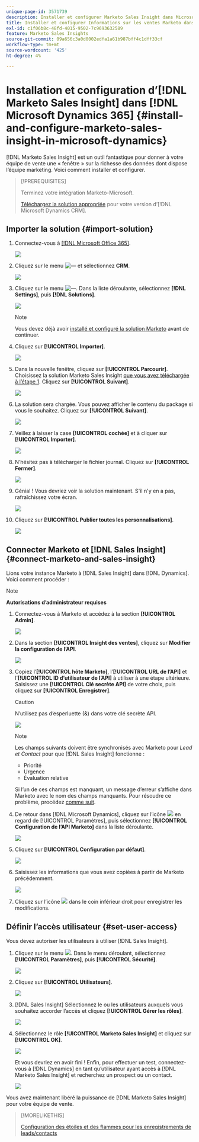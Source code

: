```yaml
---
unique-page-id: 3571739
description: Installer et configurer Marketo Sales Insight dans Microsoft Dynamics 365 - Documents Marketo - Documentation du produit
title: Installer et configurer Informations sur les ventes Marketo dans Microsoft Dynamics 365
exl-id: c1f06b8c-48fd-4015-9502-7c9693632589
feature: Marketo Sales Insights
source-git-commit: 09a656c3a0d0002edfa1a61b987bff4c1dff33cf
workflow-type: tm+mt
source-wordcount: '425'
ht-degree: 4%

---
```


# Installation et configuration d’[!DNL Marketo Sales Insight] dans [!DNL Microsoft Dynamics 365] {#install-and-configure-marketo-sales-insight-in-microsoft-dynamics}

[!DNL Marketo Sales Insight] est un outil fantastique pour donner à votre équipe de vente une « fenêtre » sur la richesse des données dont dispose l’équipe marketing. Voici comment installer et configurer.

>[!PREREQUISITES]
>
>Terminez votre intégration Marketo-Microsoft.
>
>[Téléchargez la solution appropriée](/help/marketo/product-docs/marketo-sales-insight/msi-for-microsoft-dynamics/installing/download-the-marketo-sales-insight-solution-for-microsoft-dynamics.md) pour votre version d’[!DNL Microsoft Dynamics CRM].

## Importer la solution {#import-solution}

1. Connectez-vous à [[!DNL Microsoft Office 365]](https://login.microsoftonline.com/).

   ![](assets/image2015-3-16-15-58-55.png)

1. Cliquez sur le menu ![—](assets/image2015-3-16-16-1-13.png) et sélectionnez **CRM**.

   ![](assets/image2015-3-16-16-0-10.png)

1. Cliquez sur le menu ![—](assets/image2015-5-13-10-5-8.png). Dans la liste déroulante, sélectionnez **[!DNL Settings]**, puis **[!DNL Solutions]**.

   ![](assets/image2015-5-13-10-4-1.png)

   >[!NOTE]
   >
   >Vous devez déjà avoir [installé et configuré la solution Marketo](/help/marketo/product-docs/crm-sync/microsoft-dynamics-sync/sync-setup/microsoft-dynamics-365-with-ropc-connection/step-1-of-4-install.md) avant de continuer.

1. Cliquez sur **[!UICONTROL Importer]**.

   ![](assets/image2014-12-12-9-3a5-3a27.png)

1. Dans la nouvelle fenêtre, cliquez sur **[!UICONTROL Parcourir]**. Choisissez la solution Marketo Sales Insight [que vous avez téléchargée à l’étape 1](#msi). Cliquez sur **[!UICONTROL Suivant]**.

   ![](assets/image2015-5-13-15-3a38-3a49.png)

1. La solution sera chargée. Vous pouvez afficher le contenu du package si vous le souhaitez. Cliquez sur **[!UICONTROL Suivant]**.

   ![](assets/image2014-12-12-9-3a6-3a10.png)

1. Veillez à laisser la case **[!UICONTROL cochée]** et à cliquer sur **[!UICONTROL Importer]**.

   ![](assets/image2014-12-12-9-3a6-3a19.png)

1. N’hésitez pas à télécharger le fichier journal. Cliquez sur **[!UICONTROL Fermer]**.

   ![](assets/image2014-12-12-9-3a6-3a29.png)

1. Génial ! Vous devriez voir la solution maintenant. S&#39;il n&#39;y en a pas, rafraîchissez votre écran.

   ![](assets/image2015-5-13-15-3a42-3a29.png)

1. Cliquez sur **[!UICONTROL Publier toutes les personnalisations]**.

   ![](assets/image2015-11-10-11-3a15-3a40.png)

## Connecter Marketo et [!DNL Sales Insight] {#connect-marketo-and-sales-insight}

Lions votre instance Marketo à [!DNL Sales Insight] dans [!DNL Dynamics]. Voici comment procéder :

>[!NOTE]
>
>**Autorisations d’administrateur requises**

1. Connectez-vous à Marketo et accédez à la section **[!UICONTROL Admin]**.

   ![](assets/image2014-12-12-9-3a6-3a50.png)

1. Dans la section **[!UICONTROL Insight des ventes]**, cliquez sur **Modifier la configuration de l’API**.

   ![](assets/image2014-12-12-9-3a7-3a0.png)

1. Copiez l’**[!UICONTROL hôte Marketo]**, l’**[!UICONTROL URL de l’API]** et l’**[!UICONTROL ID d’utilisateur de l’API]** à utiliser à une étape ultérieure. Saisissez une **[!UICONTROL Clé secrète API]** de votre choix, puis cliquez sur **[!UICONTROL Enregistrer]**.

   >[!CAUTION]
   >
   >N’utilisez pas d’esperluette (&amp;) dans votre clé secrète API.

   ![](assets/image2014-12-12-9-3a7-3a9.png)

   >[!NOTE]
   >
   >Les champs suivants doivent être synchronisés avec Marketo pour _Lead et Contact_ pour que [!DNL Sales Insight] fonctionne :
   >
   > * Priorité
   > * Urgence
   > * Évaluation relative
   >
   >Si l’un de ces champs est manquant, un message d’erreur s’affiche dans Marketo avec le nom des champs manquants. Pour résoudre ce problème, procédez [comme suit](/help/marketo/product-docs/marketo-sales-insight/msi-for-microsoft-dynamics/setting-up-and-using/required-fields-for-syncing-marketo-with-dynamics.md).

1. De retour dans [!DNL Microsoft Dynamics], cliquez sur l’icône ![](assets/image2015-5-13-15-3a49-3a19.png) en regard de [!UICONTROL Paramètres], puis sélectionnez **[!UICONTROL Configuration de l’API Marketo]** dans la liste déroulante.

   ![](assets/image2015-5-13-16-3a4-3a1.png)

1. Cliquez sur **[!UICONTROL Configuration par défaut]**.

   ![](assets/image2015-5-13-16-3a5-3a2.png)

1. Saisissez les informations que vous avez copiées à partir de Marketo précédemment.

   ![](assets/image2015-5-13-16-3a7-3a6.png)

1. Cliquez sur l’icône ![](assets/image2015-5-13-16-3a8-3a51.png) dans le coin inférieur droit pour enregistrer les modifications.

## Définir l’accès utilisateur {#set-user-access}

Vous devez autoriser les utilisateurs à utiliser [!DNL Sales Insight].

1. Cliquez sur le menu ![](assets/image2015-5-13-10-3a5-3a8.png). Dans le menu déroulant, sélectionnez **[!UICONTROL Paramètres]**, puis **[!UICONTROL Sécurité]**.

   ![](assets/image2015-5-13-16-3a12-3a12.png)

1. Cliquez sur **[!UICONTROL Utilisateurs]**.

   ![](assets/image2015-4-29-14-3a57-3a46.png)

1. [!DNL Sales Insight] Sélectionnez le ou les utilisateurs auxquels vous souhaitez accorder l’accès et cliquez **[!UICONTROL Gérer les rôles]**.

   ![](assets/image2015-4-29-14-3a59-3a31.png)

1. Sélectionnez le rôle **[!UICONTROL Marketo Sales Insight]** et cliquez sur **[!UICONTROL OK]**.

   ![](assets/image2014-12-12-9-3a9-3a22.png)

   Et vous devriez en avoir fini ! Enfin, pour effectuer un test, connectez-vous à [!DNL Dynamics] en tant qu’utilisateur ayant accès à [!DNL Marketo Sales Insight] et recherchez un prospect ou un contact.

   ![](assets/image2015-4-29-15-3a2-3a27.png)

Vous avez maintenant libéré la puissance de [!DNL Marketo Sales Insight] pour votre équipe de vente.

>[!MORELIKETHIS]
>
>[Configuration des étoiles et des flammes pour les enregistrements de leads/contacts](/help/marketo/product-docs/marketo-sales-insight/msi-for-microsoft-dynamics/setting-up-and-using/setting-up-stars-and-flames-for-lead-contact-records.md)
